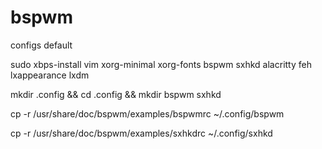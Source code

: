# bspwm
configs default

sudo xbps-install vim xorg-minimal xorg-fonts bspwm sxhkd alacritty feh lxappearance lxdm

mkdir .config && cd .config && mkdir bspwm sxhkd

cp -r /usr/share/doc/bspwm/examples/bspwmrc ~/.config/bspwm

cp -r /usr/share/doc/bspwm/examples/sxhkdrc ~/.config/sxhkd
